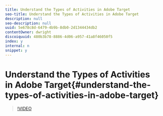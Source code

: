 ```yaml
---
title: Understand the Types of Activities in Adobe Target
seo-title: Understand the Types of Activities in Adobe Target
description: null
seo-description: null
uuid: 5e678c8d-6479-4b9b-8db0-2d1344434db2
contentOwner: dwright
discoiquuid: 480b3b78-8886-4d06-a957-41a8f46050f5
index: y
internal: n
snippet: y
---
```


# Understand the Types of Activities in Adobe Target{#understand-the-types-of-activities-in-adobe-target}

>[!VIDEO](https://video.tv.adobe.com/v/17386/?quality=12)


